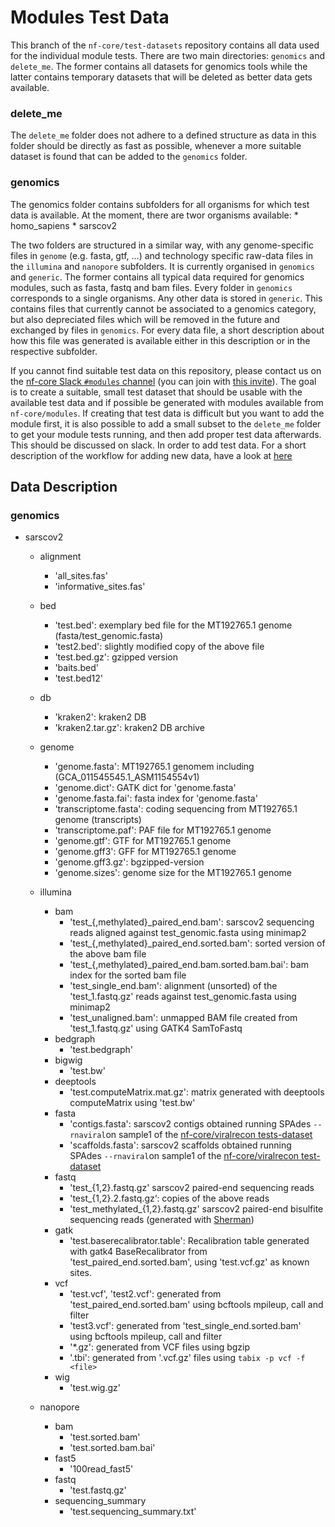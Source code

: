 # Modules Test Data

This branch of the `nf-core/test-datasets` repository contains all data used for the individual module tests.
There are two main directories: `genomics` and `delete_me`. The former contains all datasets for genomics tools while the latter contains temporary datasets that will be deleted as better data gets available.

### delete_me
The `delete_me` folder does not adhere to a defined structure as data in this folder should be directly as fast as possible, whenever a more suitable dataset is found that can be added to the `genomics` folder.

### genomics
The genomics folder contains subfolders for all organisms for which test data is available. At the moment, there are twor organisms available:
    * homo_sapiens
    * sarscov2

The two folders are structured in a similar way, with any genome-specific files in `genome` (e.g. fasta, gtf, ...) and technology specific raw-data files
in the `illumina` and `nanopore` subfolders.
It is currently organised in `genomics` and `generic`. The former contains all typical data required for genomics modules, such as fasta, fastq and bam files. Every folder in `genomics` corresponds to a single organisms. Any other data is stored in `generic`. This contains files that currently cannot be associated to a genomics category, but also depreciated files which will be removed in the future and exchanged by files in `genomics`. For every data file, a short description about how this file was generated is available either in this description or in the respective subfolder.

If you cannot find suitable test data on this repository, please contact us on the [nf-core Slack `#modules` channel](https://nfcore.slack.com/channels/modules) (you can join with [this invite](https://nf-co.re/join/slack)). The goal is to create a suitable, small test dataset that should be usable with the available test data and if possible be generated with modules available from `nf-core/modules`. If creating that test data is difficult but you want to add the module first, it is also possible to add a small subset to the `delete_me` folder to get your module tests running, and then add proper test data afterwards. This should be discussed on slack. In order to add test data. For a short description of the workflow for adding new data, have a look at [here](docs/ADD_NEW_DATA)
## Data Description

### genomics

* sarscov2
    * alignment
        * 'all_sites.fas'
        * 'informative_sites.fas'
    * bed
        * 'test.bed': exemplary bed file for the MT192765.1 genome (fasta/test_genomic.fasta)
        * 'test2.bed': slightly modified copy of the above file
        * 'test.bed.gz': gzipped version
        * 'baits.bed'
        * 'test.bed12'
    * db
        * 'kraken2': kraken2 DB
        * 'kraken2.tar.gz': kraken2 DB archive
    * genome
        * 'genome.fasta': MT192765.1 genomem including (GCA_011545545.1_ASM1154554v1)
        * 'genome.dict': GATK dict for 'genome.fasta'
        * 'genome.fasta.fai': fasta index for 'genome.fasta'
        * 'transcriptome.fasta': coding sequencing from MT192765.1 genome (transcripts)
        * 'transcriptome.paf': PAF file for MT192765.1  genome
        * 'genome.gtf': GTF for MT192765.1 genome
        * 'genome.gff3': GFF for MT192765.1 genome
        * 'genome.gff3.gz': bgzipped-version
        * 'genome.sizes': genome size for the MT192765.1 genome

    * illumina
        * bam
            * 'test_{,methylated}_paired_end.bam': sarscov2 sequencing reads aligned against test_genomic.fasta using minimap2
            * 'test_{,methylated}_paired_end.sorted.bam': sorted version of the above bam file
            * 'test_{,methylated}_paired_end.bam.sorted.bam.bai': bam index for the sorted bam file
            * 'test_single_end.bam': alignment (unsorted) of the 'test_1.fastq.gz' reads against test_genomic.fasta using minimap2
            * 'test_unaligned.bam': unmapped BAM file created from 'test_1.fastq.gz' using GATK4 SamToFastq
        * bedgraph
            * 'test.bedgraph'
        * bigwig
            * 'test.bw'
        * deeptools
            * 'test.computeMatrix.mat.gz': matrix generated with deeptools computeMatrix using 'test.bw'
        * fasta
            * 'contigs.fasta': sarscov2 contigs obtained running SPAdes `--rnaviral`on sample1 of the [nf-core/viralrecon tests-dataset](https://github.com/nf-core/test-datasets/tree/viralrecon/illumina/amplicon)
            * 'scaffolds.fasta': sarscov2 scaffolds obtained running SPAdes `--rnaviral`on sample1 of the [nf-core/viralrecon test-dataset](https://github.com/nf-core/test-datasets/tree/viralrecon/illumina/amplicon)
        * fastq
            * 'test_{1,2}.fastq.gz' sarscov2 paired-end sequencing reads
            * 'test_{1,2}.2.fastq.gz‘: copies of the above reads
            * 'test_methylated_{1,2}.fastq.gz' sarscov2 paired-end bisulfite sequencing reads (generated with [Sherman](https://github.com/FelixKrueger/Sherman))
        * gatk
            * 'test.baserecalibrator.table': Recalibration table generated with gatk4 BaseRecalibrator from 'test_paired_end.sorted.bam', using 'test.vcf.gz' as known sites.
        * vcf
            * 'test.vcf', 'test2.vcf': generated from 'test_paired_end.sorted.bam' using bcftools mpileup, call and filter
            * 'test3.vcf': generated from 'test_single_end.sorted.bam' using bcftools mpileup, call and filter
            * '*.gz': generated from VCF files using bgzip
            * '.tbi': generated from '.vcf.gz' files using `tabix -p vcf -f <file>`
        * wig
            * 'test.wig.gz'
    * nanopore
        * bam
            * 'test.sorted.bam'
            * 'test.sorted.bam.bai'
        * fast5
            * '100read_fast5'
        * fastq
            * 'test.fastq.gz'
        * sequencing_summary
            * 'test.sequencing_summary.txt'
